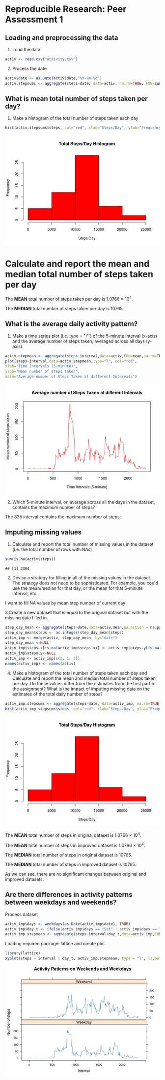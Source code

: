 # Reproducible Research: Peer Assessment 1

## Loading and preprocessing the data
1. Load the data

```r
activ <- read.csv("activity.csv")
```
2. Process the date

```r
activ$date <- as.Date(activ$date,"%Y-%m-%d")
activ.stepsums <- aggregate(steps~date, data=activ, na.rm=TRUE, FUN=sum)
```

## What is mean total number of steps taken per day?
1. Make a histogram of the total number of steps taken each day

```r
hist(activ.stepsums$steps, col="red", xlab="Steps/Day", ylab="Frequency", main="Total Steps/Day Histogram")
```

![plot of chunk unnamed-chunk-4](./PA1_files/figure-html/unnamed-chunk-4.png) 

# Calculate and report the mean and median total number of steps taken per day


The __MEAN__ total number of steps taken per day is 1.0766 &times; 10<sup>4</sup>.

The __MEDIAN__ total number of steps taken per day is 10765.


## What is the average daily activity pattern?

1. Make a time series plot (i.e. type = "l"`) of the 5-minute interval (x-axis) and the average number of steps taken, averaged across all days (y-axis)

```r
activ.stepmean <- aggregate(steps~interval,data=activ,FUN=mean,na.rm=TRUE)
plot(steps~interval,data=activ.stepmean,type="l", col="red",
xlab="Time Intervals (5-minute)",
ylab="Mean number of steps taken",
main="Average number of Steps Taken at different Intervals")
```

![plot of chunk unnamed-chunk-5](./PA1_files/figure-html/unnamed-chunk-5.png) 

2. Which 5-minute interval, on average across all the days in the dataset, contains the maximum number of steps?

The 835 interval contains the maximum number of steps.

## Imputing missing values

1. Calculate and report the total number of missing values in the dataset (i.e. the total number of rows with NAs)

```r
sum(is.na(activ$steps))
```

```
## [1] 2304
```

2. Devise a strategy for filling in all of the missing values in the dataset. The strategy does not need to be sophisticated. For example, you could use the mean/median for that day, or the mean for that 5-minute interval, etc.

I want to fill NA'values by mean step numper of current day

3.Create a new dataset that is equal to the original dataset but with the missing data filled in.

```r
step_day_mean <- aggregate(steps~date,data=activ,mean,na.action = na.pass)
step_day_mean$steps <- as.integer(step_day_mean$steps)
activ_imp <- merge(activ, step_day_mean, by="date")
step_day_mean <-NULL
activ_imp$steps.x[is.na(activ_imp$steps.x)] <- activ_imp$steps.y[is.na(activ_imp$steps.x)]
activ_imp$steps.y<-NULL
activ_imp <- activ_imp[c(2, 1, 3)]
names(activ_imp) <- names(activ)
```
4. Make a histogram of the total number of steps taken each day and Calculate and report the mean and median total number of steps taken per day. Do these values differ from the estimates from the first part of the assignment? What is the impact of imputing missing data on the estimates of the total daily number of steps?


```r
activ_imp.stepsums <- aggregate(steps~date, data=activ_imp, na.rm=TRUE, FUN=sum)
hist(activ_imp.stepsums$steps, col="red", xlab="Steps/Day", ylab="Frequency", main="Total Steps/Day Histogram")
```

![plot of chunk unnamed-chunk-8](./PA1_files/figure-html/unnamed-chunk-8.png) 

The __MEAN__ total number of steps in original dataset is 1.0766 &times; 10<sup>4</sup>.

The __MEAN__ total number of steps in improved dataset is 1.0766 &times; 10<sup>4</sup>.

The __MEDIAN__ total number of steps in original dataset is 10765.

The __MEDIAN__ total number of steps in improved dataset is 10765.

As we can see, there are no significant changes between original and improved datasets.

## Are there differences in activity patterns between weekdays and weekends?
Process dataset

```r
activ_imp$days <- weekdays(as.Date(activ_imp$date), TRUE)
activ_imp$day_t <- ifelse(activ_imp$days == "Sat" | activ_imp$days == "Sun", "Weekend", "Weekday")
activ_imp.stepmean <- aggregate(steps~interval+day_t,data=activ_imp,FUN=mean,na.rm=TRUE)
```

Loading required package: lattice and create plot.


```r
library(lattice)
xyplot(steps ~ interval | day_t, activ_imp.stepmean, type = "l", layout = c(1, 2), xlab = "Interval", ylab="Number of steps", main = "Activity Patterns on Weekends and Weekdays", col = "steelblue")
```

![plot of chunk unnamed-chunk-10](./PA1_files/figure-html/unnamed-chunk-10.png) 
